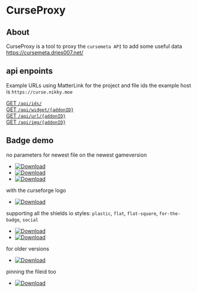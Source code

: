 # CurseProxy

## About

CurseProxy is a tool to proxy the `cursemeta API` to add some useful data https://cursemeta.dries007.net/

## api enpoints

Example URLs using MatterLink for the project and file ids
the example host is `https://curse.nikky.moe`

[GET `/api/ids/`](https://curse.nikky.moe/api/ids)  
[GET `/api/widget/{addonID}`](https://curse.nikky.moe/api/widget/287323)  
[GET `/api/url/{addonID}`](https://curse.nikky.moe/api/url/287323)  
[GET `/api/img/{addonID}`](https://curse.nikky.moe/api/img/287323)  

## Badge demo

no parameters for newest file on the newest gameversion

- [![Download](https://curse.nikky.moe/api/img/287323)](https://curse.nikky.moe/api/url/287323)
- [![Download](https://curse.nikky.moe/api/img/257572)](https://curse.nikky.moe/api/url/257572)
- [![Download](https://curse.nikky.moe/api/img/245041)](https://curse.nikky.moe/api/url/245041)

with the curseforge logo

- [![Download](https://curse.nikky.moe/api/img/287323?logo)](https://curse.nikky.moe/api/url/287323)

supporting all the shields io styles: `plastic`, `flat`, `flat-square`, `for-the-badge`, `social`

- [![Download](https://curse.nikky.moe/api/img/287323?style=for-the-badge)](https://curse.nikky.moe/api/url/287323)
- [![Download](https://curse.nikky.moe/api/img/287323?style=for-the-badge&logo)](https://curse.nikky.moe/api/url/287323)

for older versions

- [![Download](https://curse.nikky.moe/api/img/287323?version=1.7.10)](https://curse.nikky.moe/api/url/287323?version=1.7.10)

pinning the fileid too

- [![Download](https://curse.nikky.moe/api/img/246105/2535073)](https://curse.nikky.moe/api/url/246105/2535073)
